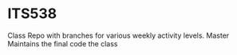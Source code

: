 # ITS538
Class Repo with branches for various weekly activity levels.  Master Maintains the final code the class
